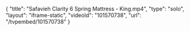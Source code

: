 {
    "title": "Safavieh Clarity 6 Spring Mattress - King.mp4",
    "type": "solo",
    "layout": "iframe-static",
    "videoId": "101570738",
    "url": "\/tvpembed\/101570738"
}